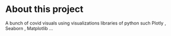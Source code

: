 # About this project
A bunch of covid visuals using visualizations libraries of python such Plotly , Seaborn , Matplotlib ...
